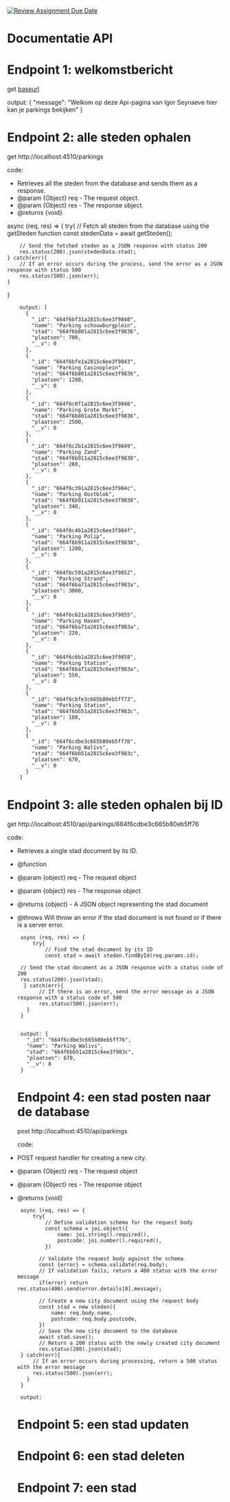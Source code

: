 [![Review Assignment Due Date](https://classroom.github.com/assets/deadline-readme-button-24ddc0f5d75046c5622901739e7c5dd533143b0c8e959d652212380cedb1ea36.svg)](https://classroom.github.com/a/5ykzvLV4)


[baseurl]:http://localhost:4510/
[parking]:api/parkings


# Documentatie API

# Endpoint 1: welkomstbericht

get [baseurl]

output: {
  "message": "Welkom op deze Api-pagina van Igor Seynaeve hier kan je parkings bekijken"
}

# Endpoint 2: alle steden ophalen

get http://localhost:4510/parkings

code:
 * Retrieves all the steden from the database and sends them as a response.
 * @param {Object} req - The request object.
 * @param {Object} res - The response object.
 * @returns {void}
 
async (req, res) => {
    try{
        // Fetch all steden from the database using the getSteden function
        const stedenData = await getSteden();

        // Send the fetched steden as a JSON response with status 200
        res.status(200).json(stedenData.stad);
    } catch(err){
        // If an error occurs during the process, send the error as a JSON response with status 500
        res.status(500).json(err);
    }
}

        output: [
          {
            "_id": "664f6bf31a2815c6ee3f9840",
            "name": "Parking schouwburgplein",
            "stad": "664f6b801a2815c6ee3f9836",
            "plaatsen": 700,
            "__v": 0
          },
          {
            "_id": "664f6bfe1a2815c6ee3f9843",
            "name": "Parking Casinoplein",
            "stad": "664f6b801a2815c6ee3f9836",
            "plaatsen": 1200,
            "__v": 0
          },
          {
            "_id": "664f6c0f1a2815c6ee3f9846",
            "name": "Parking Grote Markt",
            "stad": "664f6b801a2815c6ee3f9836",
            "plaatsen": 2500,
            "__v": 0
          },
          {
            "_id": "664f6c2b1a2815c6ee3f9849",
            "name": "Parking Zand",
            "stad": "664f6b911a2815c6ee3f9838",
            "plaatsen": 260,
            "__v": 0
          },
          {
            "_id": "664f6c391a2815c6ee3f984c",
            "name": "Parking Oostblok",
            "stad": "664f6b911a2815c6ee3f9838",
            "plaatsen": 340,
            "__v": 0
          },
          {
            "_id": "664f6c461a2815c6ee3f984f",
            "name": "Parking Polip",
            "stad": "664f6b911a2815c6ee3f9838",
            "plaatsen": 1200,
            "__v": 0
          },
          {
            "_id": "664f6c591a2815c6ee3f9852",
            "name": "Parking Strand",
            "stad": "664f6ba71a2815c6ee3f983a",
            "plaatsen": 3000,
            "__v": 0
          },
          {
            "_id": "664f6c621a2815c6ee3f9855",
            "name": "Parking Haven",
            "stad": "664f6ba71a2815c6ee3f983a",
            "plaatsen": 220,
            "__v": 0
          },
          {
            "_id": "664f6c6b1a2815c6ee3f9858",
            "name": "Parking Station",
            "stad": "664f6ba71a2815c6ee3f983a",
            "plaatsen": 550,
            "__v": 0
          },
          {
            "_id": "664f6cbfe3c665b80eb5ff73",
            "name": "Parking Station",
            "stad": "664f6bb51a2815c6ee3f983c",
            "plaatsen": 100,
            "__v": 0
          },
          {
            "_id": "664f6cdbe3c665b80eb5ff76",
            "name": "Parking Walivs",
            "stad": "664f6bb51a2815c6ee3f983c",
            "plaatsen": 670,
            "__v": 0
          }
        ]

# Endpoint 3: alle steden ophalen bij ID

get http://localhost:4510/api/parkings/664f6cdbe3c665b80eb5ff76

code:
 * Retrieves a single stad document by its ID.
 * @function
 * @param {object} req - The request object
 * @param {object} res - The response object
 * @returns {object} - A JSON object representing the stad document
 * @throws Will throw an error if the stad document is not found or if there is a server error.

   
        async (req, res) => {
            try{
                // Find the stad document by its ID
                const stad = await steden.findById(req.params.id);

        // Send the stad document as a JSON response with a status code of 200
        res.status(200).json(stad);
         } catch(err){
              // If there is an error, send the error message as a JSON response with a status code of 500
              res.status(500).json(err);
          }
        }


        output: {
          "_id": "664f6cdbe3c665b80eb5ff76",
          "name": "Parking Walivs",
          "stad": "664f6bb51a2815c6ee3f983c",
          "plaatsen": 670,
          "__v": 0
        }

   # Endpoint 4: een stad posten naar de database
   
   post http://localhost:4510/api/parkings

   code:
 * POST request handler for creating a new city.
 * @param {Object} req - The request object
 * @param {Object} res - The response object
 * @returns {void}


        async (req, res) => {
            try{
                // Define validation schema for the request body
                const schema = joi.object({
                    name: joi.string().required(),
                    postcode: joi.number().required(),
                })
    
              // Validate the request body against the schema
              const {error} = schema.validate(req.body);
              // If validation fails, return a 400 status with the error message
              if(error) return res.status(400).send(error.details[0].message);
          
              // Create a new city document using the request body
              const stad = new steden({
                  name: req.body.name,
                  postcode: req.body.postcode,
              })
              // Save the new city document to the database
              await stad.save();
              // Return a 200 status with the newly created city document
              res.status(200).json(stad);
        } catch(err){
            // If an error occurs during processing, return a 500 status with the error message
            res.status(500).json(err);
          }
        }
   
        output:
   

   # Endpoint 5: een stad updaten
   # Endpoint 6: een stad deleten
   # Endpoint 7: een stad
